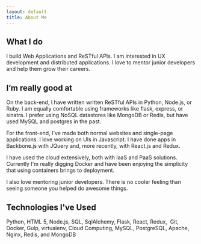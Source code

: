 ```yaml
---
layout: default
title: About Me
---
```


## What I do

I build Web Applications and ReSTful APIs.  I am interested in UX development and distributed applications.  I love to mentor junior developers and help them grow their careers.

## I’m really good at

On the back-end, I have written written ReSTful APIs in Python, Node.js, or Ruby.  I am equally comfortable using frameworks like flask, express, or sinatra.  I prefer using NoSQL datastores like MongoDB or Redis, but have used MySQL and postgres in the past.  

For the front-end, I've made both normal websites and single-page applications.  I love working on UIs in Javascript.  I have done apps in Backbone.js with JQuery and, more recently, with React.js and Redux.

I have used the cloud extensively, both with IaaS and PaaS solutions.  Currently I'm really digging Docker and have been enjoying the simplicity that using containers brings to deployment.

I also love mentoring junior developers.  There is no cooler feeling than seeing someone you helped do awesome things.

## Technologies I've Used

Python, HTML 5, Node.js, SQL, SqlAlchemy, Flask, React, Redux,  Git, Docker, Gulp, virtualenv, Cloud Computing, MySQL, PostgreSQL, Apache, Nginx, Redis, and MongoDB
